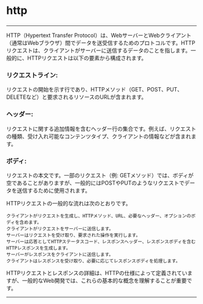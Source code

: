 # http
### 

---


HTTP（Hypertext Transfer Protocol）は、WebサーバーとWebクライアント（通常はWebブラウザ）間でデータを送受信するためのプロトコルです。HTTPリクエストは、クライアントがサーバーに送信するデータのことを指します。一般的に、HTTPリクエストは以下の要素から構成されます。

### リクエストライン: 
リクエストの開始を示す行であり、HTTPメソッド（GET、POST、PUT、DELETEなど）と要求されるリソースのURLが含まれます。
### ヘッダー: 
リクエストに関する追加情報を含むヘッダー行の集合です。例えば、リクエストの種類、受け入れ可能なコンテンツタイプ、クライアントの情報などが含まれます。
### ボディ: 
リクエストの本文です。一部のリクエスト（例: GETメソッド）では、ボディが空であることがありますが、一般的にはPOSTやPUTのようなリクエストでデータを送信するために使用されます。

HTTPリクエストの一般的な流れは次のとおりです。

```
クライアントがリクエストを生成し、HTTPメソッド、URL、必要なヘッダー、オプションのボディを含めます。
クライアントがリクエストをサーバーに送信します。
サーバーはリクエストを受け取り、要求された操作を実行します。
サーバーは応答としてHTTPステータスコード、レスポンスヘッダー、レスポンスボディを含むHTTPレスポンスを生成します。
サーバーがレスポンスをクライアントに送信します。
クライアントはレスポンスを受け取り、必要に応じてレスポンスボディを処理します。
```

HTTPリクエストとレスポンスの詳細は、HTTPの仕様によって定義されていますが、一般的なWeb開発では、これらの基本的な概念を理解することが重要です。

---
